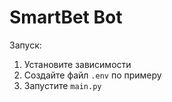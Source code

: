 # SmartBet Bot

Запуск:
1. Установите зависимости
2. Создайте файл `.env` по примеру
3. Запустите `main.py`
